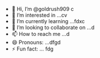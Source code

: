 - 👋 Hi, I’m @goldrush909 c
- 👀 I’m interested in ...cv
- 🌱 I’m currently learning ...fdxc
- 💞️ I’m looking to collaborate on ...d
- 📫 How to reach me ...d
- 😄 Pronouns: ...dfgd
- ⚡ Fun fact: ... fdg

<!---
goldrush909/goldrush909 is a ✨ special ✨ repository because its `README.md` (this file) appears on your GitHub profile.
You can click the Preview link to take a look at your changes.
--->
